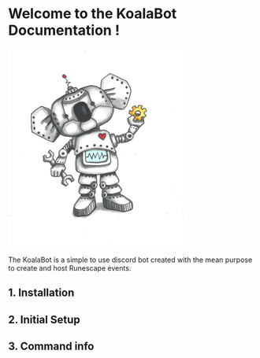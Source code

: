 # Welcome to the KoalaBot Documentation ! 
![KoalaBot](/Docs/Koala%20Robot%205%202021.png)

The KoalaBot is a simple to use discord bot created with the mean purpose to create and host Runescape events. 


## 1. Installation

## 2. Initial Setup

## 3. Command info
